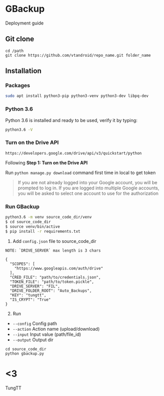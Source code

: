 # GBackup
Deployment guide

## Git clone
```
cd /path
git clone https://github.com/vtandroid/repo_name.git folder_name
```

## Installation

### Packages
```bash
sudo apt install python3-pip python3-venv python3-dev libpq-dev
```

### Python 3.6
Python 3.6 is installed and ready to be used, verify it by typing:
```bash
python3.6 -V
```

### Turn on the Drive API
```
https://developers.google.com/drive/api/v3/quickstart/python
```
Following **Step 1: Turn on the Drive API**

Run `python manage.py download` command first time in local to get token
> If you are not already logged into your Google account, you will be prompted to log in. If you are logged into multiple Google accounts, you will be asked to select one account to use for the authorization

### Run GBackup
```bash
python3.6 -m venv source_code_dir/venv
$ cd source_code_dir
$ source venv/bin/active
$ pip install -r requirements.txt
```
1. Add `config.json` file to source_code_dir
```
NOTE: `DRIVE_SERVER` max length is 3 chars

{
  "SCOPES": [
    "https://www.googleapis.com/auth/drive"
  ],
  "CRED_FILE": "path/to/credentials.json",
  "TOKEN_FILE": "path/to/token.pickle",
  "DRIVE_SERVER": "FIL",
  "DRIVE_FOLDER_ROOT": "Auto_Backups",
  "KEY": "tungtt",
  "IS_CRYPT": "True"
}
```
2. Run
* `--config` Config path
* `--action` Action name (upload/download)
* `--input` Input value (path/file_id)
* `--output` Output dir
```
cd source_code_dir
python gbackup.py
```

# <3
TungTT
